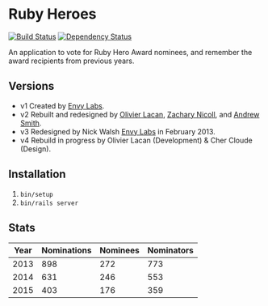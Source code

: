 # Ruby Heroes
[![Build Status][ci-image]][ci]
[![Dependency Status][gemnasium-image]][gemnasium]

An application to vote for Ruby Hero Award nominees, and remember the award
recipients from previous years.

## Versions

- v1 Created by [Envy Labs][envy].
- v2 Rebuilt and redesigned by [Olivier Lacan][olivier], [Zachary Nicoll][zach], and [Andrew Smith][andrew].
- v3 Redesigned by Nick Walsh [Envy Labs][envy] in February 2013.
- v4 Rebuild in progress by Olivier Lacan (Development) & Cher Cloude (Design).

## Installation

1. `bin/setup`
4. `bin/rails server`

## Stats

| Year | Nominations | Nominees | Nominators |
| --- | --- | --- | --- |
| 2013 | 898 | 272 | 773 |
| 2014 | 631 | 246 | 553 |
| 2015 | 403 | 176 | 359 |

[ci]: https://travis-ci.org/rubyheroes/rubyheroes.com
[ci-image]: https://travis-ci.org/rubyheroes/rubyheroes.com.svg?branch=master
[gemnasium]: https://gemnasium.com/rubyheroes/rubyheroes.com
[gemnasium-image]: https://gemnasium.com/rubyheroes/rubyheroes.com.svg

[olivier]: http://olivierlacan.com
[zach]: http://zacharynicoll.com
[andrew]: https://github.com/fullsailor
[envy]: http://envylabs.com

